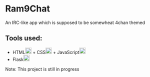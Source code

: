# Ram9Chat
An IRC-like app which is supposed to be somewheat 4chan themed

## Tools used:

- HTML<code><img height="20" src="https://github.com/abranhe/programming-languages-logos/blob/master/src/html/html_64x64.png"></code> + CSS<code><img height="20" src="https://github.com/abranhe/programming-languages-logos/blob/master/src/css/css_64x64.png"></code> + JavaScript<code><img height="20" src="https://github.com/abranhe/programming-languages-logos/blob/master/src/javascript/javascript_64x64.png"></code>
- Flask<code><img height="20" src="https://github.com/gilbarbara/logos/blob/master/logos/flask.svg"></code>

Note: This project is still in progress
